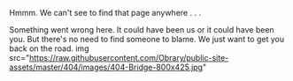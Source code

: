 ﻿Hmmm.  We can't see to find that page anywhere . . .

Something went wrong here.  It could have been us or it could have been you.  But there's no need to find someone to blame.  We just want to get you back on the road.
img src="https://raw.githubusercontent.com/Obrary/public-site-assets/master/404/images/404-Bridge-800x425.jpg"
